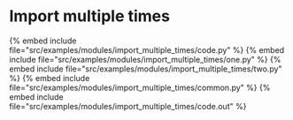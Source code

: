 # Import multiple times

{% embed include file="src/examples/modules/import_multiple_times/code.py" %}
{% embed include file="src/examples/modules/import_multiple_times/one.py" %}
{% embed include file="src/examples/modules/import_multiple_times/two.py" %}
{% embed include file="src/examples/modules/import_multiple_times/common.py" %}
{% embed include file="src/examples/modules/import_multiple_times/code.out" %}



